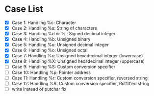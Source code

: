 # Case List

- [x] Case 1: Handling %c: Character
- [x] Case 2: Handling %s: String of characters
- [x] Case 3: Handling %d or %i: Signed decimal integer
- [x] Case 4: Handling %b: Unsigned binary
- [x] Case 5: Handling %u: Unsigned decimal integer
- [x] Case 6: Handling %o: Unsigned octal
- [x] Case 7: Handling %x: Unsigned hexadecimal integer (lowercase)
- [x] Case 8: Handling %X: Unsigned hexadecimal integer (uppercase)
- [ ] Case 9: Handling %S: Custom conversion specifier
- [ ] Case 10: Handling %p: Pointer address
- [ ] Case 11: Handling %r: Custom conversion specifier, reversed string
- [ ] Case 12: Handling %R: Custom conversion specifier, Rot13'ed string
- [ ] write instead of putchar fix
